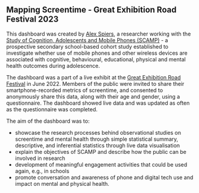 ## Mapping Screentime - Great Exhibition Road Festival 2023

This dashboard was created by [Alex Spiers](https://www.imperial.ac.uk/people/a.spiers19), a researcher working with the [Study of Cognition, Adolescents and Mobile Phones (SCAMP)](https://scampstudy.org/) - a prospective secondary school-based cohort study established to investigate whether use of mobile phones and other wireless devices are associated with cognitive, behavioural, educational, physical and mental health outcomes during adolescence.

The dashboard was a part of a live exhibit at the [Great Exhibition Road Festival](https://www.greatexhibitionroadfestival.co.uk/) in June 2022. Members of the public were invited to share their smartphone-recorded metrics of screentime, and consented to anonymously share this data, along with their age and gender, using a questionnaire. The dashboard showed live data and was updated as often as the questionnaire was completed.

The aim of the dashboard was to:
- showcase the research processes behind observational studies on screentime and mental health through simple statistical summary, descriptive, and inferential statistics through live data visualisation
- explain the objectives of SCAMP and describe how the public can be involved in research
- development of meaningful engagement activities that could be used again, e.g., in schools  
- promote conversation and awareness of phone and digital tech use and impact on mental and physical health.